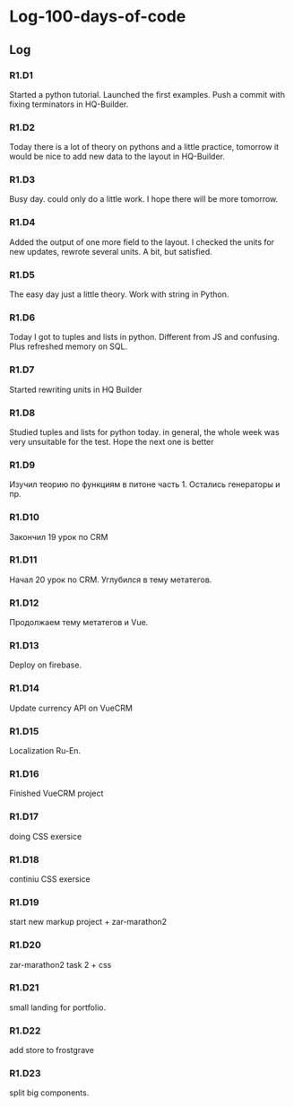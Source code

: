 # Log-100-days-of-code

## Log

### R1.D1 
Started a python tutorial. Launched the first examples. Push a commit with fixing terminators in HQ-Builder.

### R1.D2
Today there is a lot of theory on pythons and a little practice, tomorrow it would be nice to add new data to the layout in HQ-Builder.

### R1.D3
Busy day. could only do a little work. I hope there will be more tomorrow.

### R1.D4
Added the output of one more field to the layout. I checked the units for new updates, rewrote several units.
A bit, but satisfied.

### R1.D5
The easy day just a little theory. Work with string in Python.

### R1.D6
Today I got to tuples and lists in python. Different from JS and confusing. Plus refreshed memory on SQL.

### R1.D7
Started rewriting units in HQ Builder

### R1.D8
Studied tuples and lists for python today. in general, the whole week was very unsuitable for the test. Hope the next one is better

### R1.D9
Изучил теорию по функциям в питоне часть 1. Остались генераторы и пр.

### R1.D10
Закончил 19 урок по CRM

### R1.D11
Начал 20 урок по CRM. Углубился в тему метатегов.

### R1.D12
Продолжаем тему метатегов и Vue.

### R1.D13
Deploy on firebase.

### R1.D14
Update currency API on VueCRM

### R1.D15
Localization Ru-En.

### R1.D16
Finished VueCRM project

### R1.D17
doing CSS exersice

### R1.D18
continiu CSS exersice

### R1.D19
start new markup project + zar-marathon2

### R1.D20
zar-marathon2 task 2 + css

### R1.D21
small landing for portfolio.

### R1.D22
add store to frostgrave

### R1.D23
split big components.

